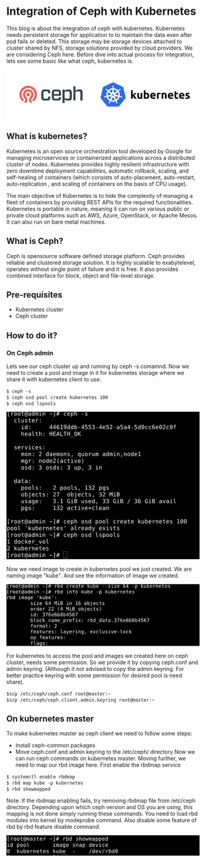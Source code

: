 # Integration of Ceph with Kubernetes

This blog is about the integration of ceph with kubernetes. Kubernetes needs persistent storage for application to to maintain the data even after pod fails or deleted. This storage may be storage devices attached to cluster shared by NFS, storage solutions provided by cloud providers. We are considering Ceph here. Before dive into actual process for integration, lets see some basic like what ceph, kubernetes is.

![ceph+k8s](images/ceph+k8s.png)

## What is kubernetes?
Kubernetes is an open source orchestration tool developed by Google for managing microservices or containerized applications across a distributed cluster of nodes. Kubernetes provides highly resilient infrastructure with zero downtime deployment capabilities, automatic rollback, scaling, and self-healing of containers (which consists of auto-placement, auto-restart, auto-replication , and scaling of containers on the basis of CPU usage).

The main objective of Kubernetes is to hide the complexity of managing a fleet of containers by providing REST APIs for the required functionalities. Kubernetes is portable in nature, meaning it can run on various public or private cloud platforms such as AWS, Azure, OpenStack, or Apache Mesos. It can also run on bare metal machines.

## What is Ceph?

Ceph is opensource software defined storage platform. Ceph provides reliable and clustered storage solution. It is highly scalable to exabytelevel, operates without single point of failure and it is free. It also provides combined interface for block, object and file-level storage.

## Pre-requisites
- Kubernetes cluster
- Ceph cluster

## How to do it?
### On Ceph admin
Lets see our ceph cluster up and running by ceph -s comamnd. Now we need to create a pool and image in it for kubernetes storage where we share it with kubernetes client to use.
```
$ ceph -s
$ ceph osd pool create kubernetes 100
$ ceph osd lspools
```
![ceph_health](images/ceph_health.png)

Now we need image to create in kubernetes pool we just created. We are naming image "kube". And see the information of image we created.

![image](images/image.png)

For kubernetes to access the pool and images we created here on ceph cluster, needs some permission. So we provide it by copying ceph.conf and admin keyring.  (Although it not advised to copy the admin keyring. For better practice keyring with some permission for desired pool is need share).
```
$scp /etc/ceph/ceph.conf root@master:~
$scp /etc/ceph/ceph.client.admin.keyring root@master:~
```
## On kubernetes master
To make kubernetes master as ceph client we need to follow some steps:
- Install ceph-common packages
- Move ceph.conf and admin keyring to the /etc/ceph/ directory
Now we can run ceph commands on kubernetes master. Moving further, we need to map our rbd image here. First enable the rbdmap service
```
$ systemctl enable rbdmap
$ rbd map kube -p kubernetes
$ rbd showmapped
```
Note: If the rbdmap enabling fails, try removing rbdmap file from /etc/ceph directory. Depending upon which ceph version and OS you are using, this mapping is not done simply running these commands. You need to load rbd modules into kernel by modeprobe command. Also disable some feature of rbd by rbd feature disable command.

![rbdmap](images/rbdmap.png)


